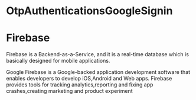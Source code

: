 # OtpAuthenticationsGoogleSignin

# Firebase

Firebase is a Backend-as-a-Service, and it is a real-time database which is basically designed for mobile applications.

Google Firebase is a Google-backed application development software that enables developers to develop iOS,Android and 
Web apps. Firebase provides tools for tracking analytics,reporting and fixing app crashes,creating marketing and product
experiment
